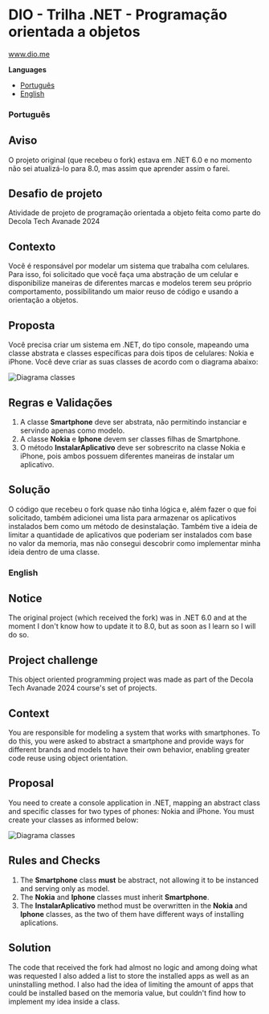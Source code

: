 # DIO - Trilha .NET - Programação orientada a objetos
www.dio.me <br>


**Languages** <br>
- [Português](#português)  <br>
- [English](#english)

### Português

## Aviso
O projeto original (que recebeu o fork) estava em .NET 6.0 e no momento não sei atualizá-lo para 8.0, mas assim que aprender assim o farei.

## Desafio de projeto
Atividade de projeto de programação orientada a objeto feita como parte do Decola Tech Avanade 2024 

## Contexto
Você é responsável por modelar um sistema que trabalha com celulares. Para isso, foi solicitado que você faça uma abstração de um celular e disponibilize maneiras de diferentes marcas e modelos terem seu próprio comportamento, possibilitando um maior reuso de código e usando a orientação a objetos.

## Proposta
Você precisa criar um sistema em .NET, do tipo console, mapeando uma classe abstrata e classes específicas para dois tipos de celulares: Nokia e iPhone. 
Você deve criar as suas classes de acordo com o diagrama abaixo:

![Diagrama classes](Imagens/diagrama.png)

## Regras e Validações
1. A classe **Smartphone** deve ser abstrata, não permitindo instanciar e servindo apenas como modelo.
2. A classe **Nokia** e **Iphone** devem ser classes filhas de Smartphone.
3. O método **InstalarAplicativo** deve ser sobrescrito na classe Nokia e iPhone, pois ambos possuem diferentes maneiras de instalar um aplicativo.

## Solução
O código que recebeu o fork quase não tinha lógica e, além fazer o que foi solicitado, também adicionei uma lista para armazenar os aplicativos instalados bem como um método de desinstalação. Também tive a ideia de limitar a quantidade de aplicativos que poderiam ser instalados com base no valor da memoria, mas não consegui descobrir como implementar minha ideia dentro de uma classe.

### English

## Notice
The original project (which received the fork) was in .NET 6.0 and at the moment I don't know how to update it to 8.0, but as soon as I learn so I will do so.

## Project challenge
This object oriented programming project was made as part of the Decola Tech Avanade 2024 course's set of projects.

## Context 
You are responsible for modeling a system that works with smartphones. To do this, you were asked to abstract a smartphone and provide ways for different brands and models to have their own behavior, enabling greater code reuse using object orientation.

## Proposal
You need to create a console application in .NET, mapping an abstract class and specific classes for two types of phones: Nokia and iPhone.
You must create your classes as informed below:

![Diagrama classes](Imagens/diagrama.png)

## Rules and Checks
1. The **Smartphone** class **must** be abstract, not allowing it to be instanced and serving only as model.
2. The **Nokia** and **Iphone** classes must inherit **Smartphone**.
3. The **InstalarAplicativo** method must be overwritten in the **Nokia** and **Iphone** classes, as the two of them have different ways of installing aplications.

## Solution
The code that received the fork had almost no logic and among doing what was requested I also added a list to store the installed apps as well as an uninstalling method. I also had the idea of limiting the amount of apps that could be installed based on the memoria value, but couldn't find how to implement my idea inside a class.

